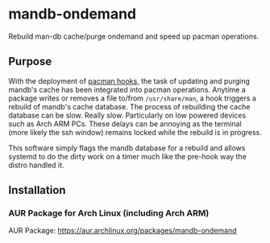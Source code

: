 # mandb-ondemand
Rebuild man-db cache/purge ondemand and speed up pacman operations.

## Purpose
With the deployment of [pacman hooks](https://wiki.archlinux.org/index.php/User:Allan/Pacman_Hooks), the task of updating and purging mandb's cache has been integrated into pacman operations.  Anytime a package writes or removes a file to/from `/usr/share/man`, a hook triggers a rebuild of mandb's cache database.  The process of rebuilding the cache database can be slow.  Really slow.  Particularly on low powered devices such as Arch ARM PCs.  These delays can be annoying as the terminal (more likely the ssh window) remains locked while the rebuild is in progress.

This software simply flags the mandb database for a rebuild and allows systemd to do the dirty work on a timer much like the pre-hook way the distro handled it.

## Installation
### AUR Package for Arch Linux (including Arch ARM)
AUR Package: https://aur.archlinux.org/packages/mandb-ondemand
